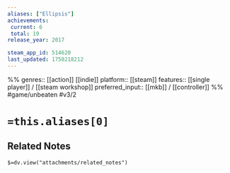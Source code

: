 ```yaml
---
aliases: ["Ellipsis"]
achievements:
 current: 6
 total: 19
release_year: 2017

steam_app_id: 514620
last_updated: 1750218212
---
```

%%
genres:: [[action]] [[indie]]
platform:: [[steam]]
features:: [[single player]] / [[steam workshop]]
preferred_input:: [[mkb]] / [[controller]]
%%
#game/unbeaten
#v3/2

# `=this.aliases[0]`
## Related Notes
`$=dv.view("attachments/related_notes")`